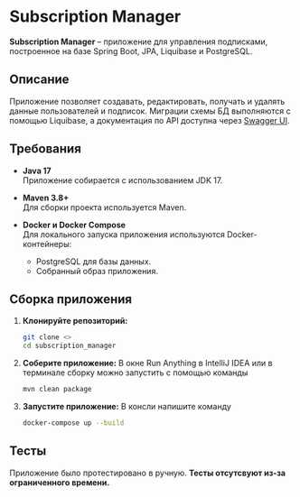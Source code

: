 # Subscription Manager

**Subscription Manager** – приложение для управления подписками, построенное на базе Spring Boot, JPA, Liquibase и PostgreSQL.

## Описание

Приложение позволяет создавать, редактировать, получать и удалять данные пользователей и подписок. Миграции схемы БД выполняются с помощью Liquibase, а документация по API доступна через [Swagger UI](http://localhost:8080/swagger-ui/index.html#/).

## Требования

- **Java 17**  
  Приложение собирается с использованием JDK 17.

- **Maven 3.8+**  
  Для сборки проекта используется Maven.

- **Docker и Docker Compose**  
  Для локального запуска приложения используются Docker-контейнеры:
    - PostgreSQL для базы данных.
    - Собранный образ приложения.

## Сборка приложения

1. **Клонируйте репозиторий:**

   ```bash
   git clone <>
   cd subscription_manager
   ```

2. **Соберите приложение:**
В окне Run Anything в IntelliJ IDEA или в терминале сборку можно запустить с помощью команды
   ```bash
   mvn clean package
   ```

3. **Запустите приложение:**
В консли напишите команду
   ```bash
   docker-compose up --build
   ```

## Тесты
Приложение было протестировано в ручную. **Тесты отсутсвуют из-за ограниченного времени.**
